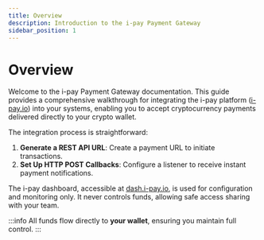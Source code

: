 ```yaml
---
title: Overview
description: Introduction to the i-pay Payment Gateway
sidebar_position: 1
---
```


# Overview

Welcome to the i-pay Payment Gateway documentation. This guide provides a comprehensive walkthrough for integrating the i-pay platform ([i-pay.io](https://i-pay.io/)) into your systems, enabling you to accept cryptocurrency payments delivered directly to your crypto wallet.

The integration process is straightforward:
1. **Generate a REST API URL**: Create a payment URL to initiate transactions.
2. **Set Up HTTP POST Callbacks**: Configure a listener to receive instant payment notifications.

The i-pay dashboard, accessible at [dash.i-pay.io](https://dash.i-pay.io/), is used for configuration and monitoring only. It never controls funds, allowing safe access sharing with your team.

:::info
All funds flow directly to **your wallet**, ensuring you maintain full control.
:::
